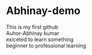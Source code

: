 # Abhinay-demo
This is my first github
<Br>
Auhor-Abhinay kumar
<Br>
exiceted to learn something
<Br>
beginner to professional learning